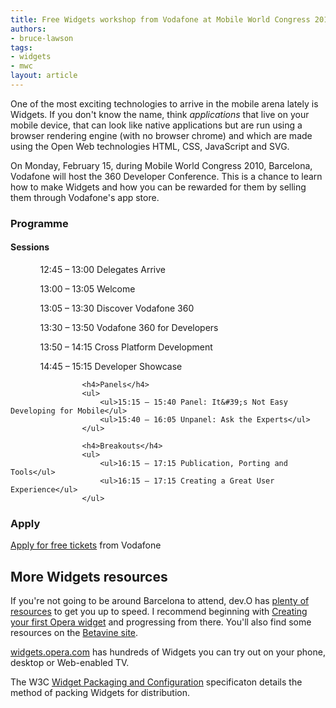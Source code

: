 ```yaml
---
title: Free Widgets workshop from Vodafone at Mobile World Congress 2010, Barcelona
authors:
- bruce-lawson
tags:
- widgets
- mwc
layout: article
---
```

<p>One of the most exciting technologies to arrive in the mobile arena lately is Widgets. If you don&#39;t know the name, think <em>applications</em> that live on your mobile device, that can look like native applications but are run using a browser rendering engine (with no browser chrome) and which are made using the Open Web technologies HTML, CSS, JavaScript and SVG.</p>
<p>On Monday, February 15, during Mobile World Congress 2010, Barcelona, Vodafone will host the 360 Developer Conference. This is a chance to learn how to make Widgets and how you can be rewarded for them by selling them through Vodafone&#39;s app store.</p>
<h3>Programme</h3>
<h4>Sessions</h4>
					<ul>
						<ul>12:45 – 13:00 Delegates Arrive</ul>
						<ul>13:00 – 13:05 Welcome</ul>
						<ul>13:05 – 13:30 Discover Vodafone 360</ul>
						<ul>13:30 – 13:50 Vodafone 360 for Developers</ul>
						<ul>13:50 – 14:15 Cross Platform Development</ul>
						<ul>14:45 – 15:15 Developer Showcase</ul>
					</ul>

					<h4>Panels</h4>
					<ul>
						<ul>15:15 – 15:40 Panel: It&#39;s Not Easy Developing for Mobile</ul>
						<ul>15:40 – 16:05 Unpanel: Ask the Experts</ul>
					</ul>

					<h4>Breakouts</h4>
					<ul>
						<ul>16:15 – 17:15 Publication, Porting and Tools</ul>
						<ul>16:15 – 17:15 Creating a Great User Experience</ul>
					</ul>
<h3>Apply</h3>
<p><a href="http://jil.vodafone.com/app_planet/">Apply for free tickets</a> from Vodafone</p>
<h2>More Widgets resources</h2>
<p>If you&#39;re not going to be around Barcelona to attend, dev.O has <a href="http://dev.opera.com/articles/widgets/">plenty of resources</a> to get you up to speed. I recommend beginning with <a href="http://dev.opera.com/articles/view/creating-your-first-opera-widget/">Creating your first Opera widget</a> and progressing from there. You&#39;ll also find some resources on the <a href="http://www.betavine.net/bvportal/resources/widgets">Betavine site</a>.</p>
<p><a href="http://widgets.opera.com/">widgets.opera.com</a> has hundreds of Widgets you can try out on your phone, desktop or Web-enabled TV.</p>
<p>The W3C <a href="http://www.w3.org/TR/widgets/">Widget Packaging and Configuration</a> specificaton details the method of packing Widgets for distribution.</p>
